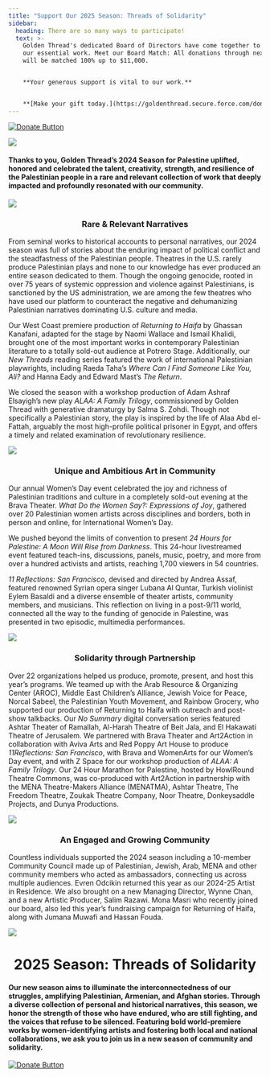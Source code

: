 ```yaml
---
title: "Support Our 2025 Season: Threads of Solidarity"
sidebar:
  heading: There are so many ways to participate!
  text: >-
    G﻿olden Thread's dedicated Board of Directors have come together to uplift
    our essential work. Meet our Board Match: All donations through next week
    will be matched 100% up to $11,000.


    **Your generous support is vital to our work.** 


    **[Make your gift today.](https://goldenthread.secure.force.com/donate/?dfId=a0n3Z00000tn4RsQAI)**
---
```

[![Donate Button](/img/archive/2015/03/Donate-Button-400.jpg)](https://goldenthread.secure.force.com/donate/?dfId=a0n3Z00000tn4RsQAI)

![](/img/archive/2015/03/20thAnniversary-Line-1024x36.jpg)

#### Thanks to you, Golden Thread’s 2024 Season for Palestine uplifted, honored and celebrated the talent, creativity, strength, and resilience of the Palestinian people in a rare and relevant collection of work that deeply impacted and profoundly resonated with our community.

![](https://ucarecdn.com/3197c3ec-b755-4319-b0fd-015f0a6b42ff/)

### **<center>**Rare & Relevant Narratives**<center>**

From seminal works to historical accounts to personal narratives, our 2024 season was full of stories about the enduring impact of political conflict and the steadfastness of the Palestinian people. Theatres in the U.S. rarely produce Palestinian plays and none to our knowledge has ever produced an entire season dedicated to them. Though the ongoing genocide, rooted in over 75 years of systemic oppression and violence against Palestinians, is sanctioned by the US administration, we are among the few theatres who have used our platform to counteract the negative and dehumanizing Palestinian narratives dominating U.S. culture and media.

Our West Coast premiere production of *Returning to Haifa* by Ghassan Kanafani, adapted for the stage by Naomi Wallace and Ismail Khalidi, brought one of the most important works in contemporary Palestinian literature to a totally sold-out audience at Potrero Stage. Additionally, our *New Threads* reading series featured the work of international Palestinian playwrights, including Raeda Taha’s *Where Can I Find Someone Like You, Ali?* and Hanna Eady and Edward Mast’s *The Return*.

We closed the season with a workshop production of Adam Ashraf Elsayigh’s new play *ALAA: A Family Trilogy*, commissioned by Golden Thread with generative dramaturgy by Salma S. Zohdi. Though not specifically a Palestinian story, the play is inspired by the life of Alaa Abd el-Fattah, arguably the most high-profile political prisoner in Egypt, and offers a timely and related examination of revolutionary resilience.

![](https://ucarecdn.com/52c72119-cef5-463e-bb94-6a2ea6107b71/)

### **<center>**Unique and Ambitious Art in Community**<center>**

Our annual Women’s Day event celebrated the joy and richness of Palestinian traditions and culture in a completely sold-out evening at the Brava Theater. *What Do the Women Say?: Expressions of Joy*, gathered over 20 Palestinian women artists across disciplines and borders, both in person and online, for International Women’s Day.

We pushed beyond the limits of convention to present *24 Hours for Palestine: A Moon Will Rise from Darkness*. This 24-hour livestreamed event featured teach-ins, discussions, panels, music, poetry, and more from over a hundred activists and artists, reaching 1,700 viewers in 54 countries. 

*11 Reflections: San Francisco*, devised and directed by Andrea Assaf, featured renowned Syrian opera singer Lubana Al Quntar, Turkish violinist Eylem Basaldi and a diverse ensemble of theater artists, community members, and musicians. This reflection on living in a post-9/11 world, connected all the way to the funding of genocide in Palestine, was presented in two episodic, multimedia performances.

![](https://ucarecdn.com/6ee2fedd-5d48-4483-b06b-18268ffc1f7b/)

### **<center>**Solidarity through Partnership**<center>**

Over 22 organizations helped us produce, promote, present, and host this year’s programs. We teamed up with the Arab Resource & Organizing Center (AROC), Middle East Children’s Alliance, Jewish Voice for Peace, Norcal Sabeel, the Palestinian Youth Movement, and Rainbow Grocery, who supported our production of Returning to Haifa with outreach and post-show talkbacks. Our *No Summary* digital conversation series featured Ashtar Theater of Ramallah, Al-Harah Theatre of Beit Jala, and El Hakawati Theatre of Jerusalem. We partnered with Brava Theater and Art2Action in collaboration with Aviva Arts and Red Poppy Art House to produce *11Reflections: San Francisco*, with Brava and WomenArts for our Women’s Day event, and with Z Space for our workshop production of *ALAA: A Family Trilogy*. Our 24 Hour Marathon for Palestine, hosted by HowlRound Theatre Commons, was co-produced with Art2Action in partnership with the MENA Theatre-Makers Alliance (MENATMA), Ashtar Theatre, The Freedom Theatre, Zoukak Theatre Company, Noor Theatre, Donkeysaddle Projects, and Dunya Productions.

![](https://ucarecdn.com/bd95bbbd-35d0-40a4-884d-2078aff4b56d/)

### **<center>**An Engaged and Growing Community**<center>**

Countless individuals supported the 2024 season including a 10-member Community Council made up of Palestinian, Jewish, Arab, MENA and other community members who acted as ambassadors, connecting us across multiple audiences. Evren Odcikin returned this year as our 2024-25 Artist in Residence. We also brought on a new Managing Director, Wynne Chan, and a new Artistic Producer, Salim Razawi. Mona Masri who recently joined our board, also led this year’s fundraising campaign for Returning of Haifa, along with Jumana Muwafi and Hassan Fouda.

![](https://ucarecdn.com/40b2665a-e433-4947-8ee9-edfbcf2af756/)

# **<center>**2025 Season: Threads of Solidarity**<center>**

#### Our new season aims to illuminate the interconnectedness of our struggles, amplifying Palestinian, Armenian, and Afghan stories. Through a diverse collection of personal and historical narratives, this season, we honor the strength of those who have endured, who are still fighting, and the voices that refuse to be silenced. Featuring bold world-premiere works by women-identifying artists and fostering both local and national collaborations, we ask you to join us in a new season of community and solidarity.

[![Donate Button](/img/archive/2015/03/Donate-Button-400.jpg)](https://goldenthread.secure.force.com/donate/?dfId=a0n3Z00000tn4RsQAI)